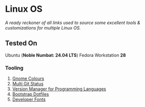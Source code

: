 # Linux OS

_A ready reckoner of all links used to source some excellent tools & customizations for multiple Linux OS._

## Tested On

Ubuntu (**Noble Numbat: 24.04 LTS**)
Fedora Workstation **28**

### Tooling

1. [Gnome Colours](https://github.com/Mayccoll/Gogh)
1. [Multi Git Status](https://github.com/fboender/multi-git-status)
1. [Version Manager for Programming Languages](https://asdf-vm.com)
1. [Bootstrap Dotfiles](https://github.com/anishathalye/dotbot)
1. [Developer Fonts](https://devfonts.gafi.dev)
